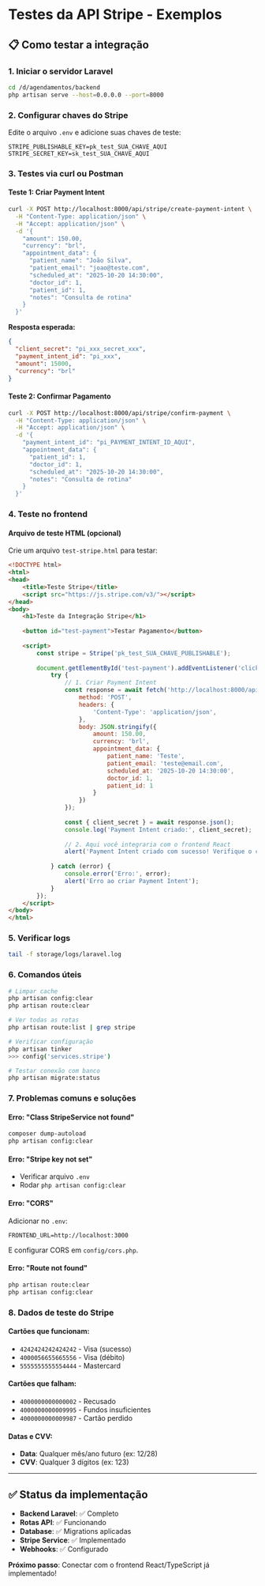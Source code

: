 # Testes da API Stripe - Exemplos

## 📋 Como testar a integração

### 1. **Iniciar o servidor Laravel**
```bash
cd /d/agendamentos/backend
php artisan serve --host=0.0.0.0 --port=8000
```

### 2. **Configurar chaves do Stripe**
Edite o arquivo `.env` e adicione suas chaves de teste:
```env
STRIPE_PUBLISHABLE_KEY=pk_test_SUA_CHAVE_AQUI
STRIPE_SECRET_KEY=sk_test_SUA_CHAVE_AQUI
```

### 3. **Testes via curl ou Postman**

#### **Teste 1: Criar Payment Intent**
```bash
curl -X POST http://localhost:8000/api/stripe/create-payment-intent \
  -H "Content-Type: application/json" \
  -H "Accept: application/json" \
  -d '{
    "amount": 150.00,
    "currency": "brl",
    "appointment_data": {
      "patient_name": "João Silva",
      "patient_email": "joao@teste.com",
      "scheduled_at": "2025-10-20 14:30:00",
      "doctor_id": 1,
      "patient_id": 1,
      "notes": "Consulta de rotina"
    }
  }'
```

**Resposta esperada:**
```json
{
  "client_secret": "pi_xxx_secret_xxx",
  "payment_intent_id": "pi_xxx",
  "amount": 15000,
  "currency": "brl"
}
```

#### **Teste 2: Confirmar Pagamento**
```bash
curl -X POST http://localhost:8000/api/stripe/confirm-payment \
  -H "Content-Type: application/json" \
  -H "Accept: application/json" \
  -d '{
    "payment_intent_id": "pi_PAYMENT_INTENT_ID_AQUI",
    "appointment_data": {
      "patient_id": 1,
      "doctor_id": 1,
      "scheduled_at": "2025-10-20 14:30:00",
      "notes": "Consulta de rotina"
    }
  }'
```

### 4. **Teste no frontend**

#### **Arquivo de teste HTML (opcional)**
Crie um arquivo `test-stripe.html` para testar:

```html
<!DOCTYPE html>
<html>
<head>
    <title>Teste Stripe</title>
    <script src="https://js.stripe.com/v3/"></script>
</head>
<body>
    <h1>Teste da Integração Stripe</h1>
    
    <button id="test-payment">Testar Pagamento</button>
    
    <script>
        const stripe = Stripe('pk_test_SUA_CHAVE_PUBLISHABLE');
        
        document.getElementById('test-payment').addEventListener('click', async () => {
            try {
                // 1. Criar Payment Intent
                const response = await fetch('http://localhost:8000/api/stripe/create-payment-intent', {
                    method: 'POST',
                    headers: {
                        'Content-Type': 'application/json',
                    },
                    body: JSON.stringify({
                        amount: 150.00,
                        currency: 'brl',
                        appointment_data: {
                            patient_name: 'Teste',
                            patient_email: 'teste@email.com',
                            scheduled_at: '2025-10-20 14:30:00',
                            doctor_id: 1,
                            patient_id: 1
                        }
                    })
                });
                
                const { client_secret } = await response.json();
                console.log('Payment Intent criado:', client_secret);
                
                // 2. Aqui você integraria com o frontend React
                alert('Payment Intent criado com sucesso! Verifique o console.');
                
            } catch (error) {
                console.error('Erro:', error);
                alert('Erro ao criar Payment Intent');
            }
        });
    </script>
</body>
</html>
```

### 5. **Verificar logs**
```bash
tail -f storage/logs/laravel.log
```

### 6. **Comandos úteis**

```bash
# Limpar cache
php artisan config:clear
php artisan route:clear

# Ver todas as rotas
php artisan route:list | grep stripe

# Verificar configuração
php artisan tinker
>>> config('services.stripe')

# Testar conexão com banco
php artisan migrate:status
```

### 7. **Problemas comuns e soluções**

#### **Erro: "Class StripeService not found"**
```bash
composer dump-autoload
php artisan config:clear
```

#### **Erro: "Stripe key not set"**
- Verificar arquivo `.env`
- Rodar `php artisan config:clear`

#### **Erro: "CORS"**
Adicionar no `.env`:
```env
FRONTEND_URL=http://localhost:3000
```

E configurar CORS em `config/cors.php`.

#### **Erro: "Route not found"**
```bash
php artisan route:clear
php artisan config:clear
```

### 8. **Dados de teste do Stripe**

#### **Cartões que funcionam:**
- `4242424242424242` - Visa (sucesso)
- `4000056655665556` - Visa (débito)
- `5555555555554444` - Mastercard

#### **Cartões que falham:**
- `4000000000000002` - Recusado
- `4000000000009995` - Fundos insuficientes
- `4000000000009987` - Cartão perdido

#### **Datas e CVV:**
- **Data**: Qualquer mês/ano futuro (ex: 12/28)
- **CVV**: Qualquer 3 dígitos (ex: 123)

---

## ✅ Status da implementação
- **Backend Laravel**: ✅ Completo
- **Rotas API**: ✅ Funcionando
- **Database**: ✅ Migrations aplicadas
- **Stripe Service**: ✅ Implementado
- **Webhooks**: ✅ Configurado

**Próximo passo**: Conectar com o frontend React/TypeScript já implementado!